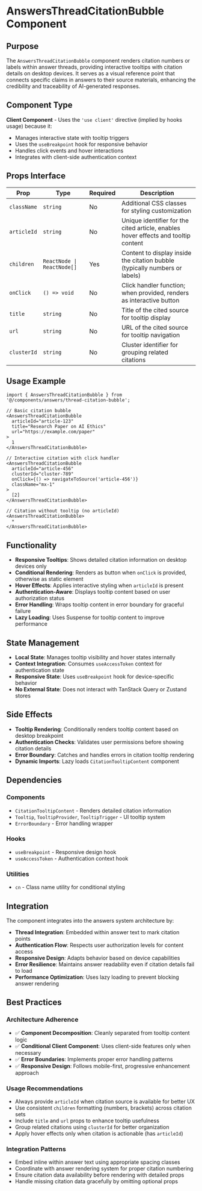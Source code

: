 # AnswersThreadCitationBubble Component

## Purpose

The `AnswersThreadCitationBubble` component renders citation numbers or labels within answer threads, providing interactive tooltips with citation details on desktop devices. It serves as a visual reference point that connects specific claims in answers to their source materials, enhancing the credibility and traceability of AI-generated responses.

## Component Type

**Client Component** - Uses the `'use client'` directive (implied by hooks usage) because it:
- Manages interactive state with tooltip triggers
- Uses the `useBreakpoint` hook for responsive behavior
- Handles click events and hover interactions
- Integrates with client-side authentication context

## Props Interface

| Prop | Type | Required | Description |
|------|------|----------|-------------|
| `className` | `string` | No | Additional CSS classes for styling customization |
| `articleId` | `string` | No | Unique identifier for the cited article, enables hover effects and tooltip content |
| `children` | `ReactNode \| ReactNode[]` | Yes | Content to display inside the citation bubble (typically numbers or labels) |
| `onClick` | `() => void` | No | Click handler function; when provided, renders as interactive button |
| `title` | `string` | No | Title of the cited source for tooltip display |
| `url` | `string` | No | URL of the cited source for tooltip navigation |
| `clusterId` | `string` | No | Cluster identifier for grouping related citations |

## Usage Example

```tsx
import { AnswersThreadCitationBubble } from '@/components/answers/thread-citation-bubble';

// Basic citation bubble
<AnswersThreadCitationBubble
  articleId="article-123"
  title="Research Paper on AI Ethics"
  url="https://example.com/paper"
>
  1
</AnswersThreadCitationBubble>

// Interactive citation with click handler
<AnswersThreadCitationBubble
  articleId="article-456"
  clusterId="cluster-789"
  onClick={() => navigateToSource('article-456')}
  className="mx-1"
>
  [2]
</AnswersThreadCitationBubble>

// Citation without tooltip (no articleId)
<AnswersThreadCitationBubble>
  *
</AnswersThreadCitationBubble>
```

## Functionality

- **Responsive Tooltips**: Shows detailed citation information on desktop devices only
- **Conditional Rendering**: Renders as button when `onClick` is provided, otherwise as static element
- **Hover Effects**: Applies interactive styling when `articleId` is present
- **Authentication-Aware**: Displays tooltip content based on user authorization status
- **Error Handling**: Wraps tooltip content in error boundary for graceful failure
- **Lazy Loading**: Uses Suspense for tooltip content to improve performance

## State Management

- **Local State**: Manages tooltip visibility and hover states internally
- **Context Integration**: Consumes `useAccessToken` context for authentication state
- **Responsive State**: Uses `useBreakpoint` hook for device-specific behavior
- **No External State**: Does not interact with TanStack Query or Zustand stores

## Side Effects

- **Tooltip Rendering**: Conditionally renders tooltip content based on desktop breakpoint
- **Authentication Checks**: Validates user permissions before showing citation details
- **Error Boundary**: Catches and handles errors in citation tooltip rendering
- **Dynamic Imports**: Lazy loads `CitationTooltipContent` component

## Dependencies

### Components
- `CitationTooltipContent` - Renders detailed citation information
- `Tooltip`, `TooltipProvider`, `TooltipTrigger` - UI tooltip system
- `ErrorBoundary` - Error handling wrapper

### Hooks
- `useBreakpoint` - Responsive design hook
- `useAccessToken` - Authentication context hook

### Utilities
- `cn` - Class name utility for conditional styling

## Integration

The component integrates into the answers system architecture by:

- **Thread Integration**: Embedded within answer text to mark citation points
- **Authentication Flow**: Respects user authorization levels for content access
- **Responsive Design**: Adapts behavior based on device capabilities
- **Error Resilience**: Maintains answer readability even if citation details fail to load
- **Performance Optimization**: Uses lazy loading to prevent blocking answer rendering

## Best Practices

### Architecture Adherence
- ✅ **Component Decomposition**: Cleanly separated from tooltip content logic
- ✅ **Conditional Client Component**: Uses client-side features only when necessary
- ✅ **Error Boundaries**: Implements proper error handling patterns
- ✅ **Responsive Design**: Follows mobile-first, progressive enhancement approach

### Usage Recommendations
- Always provide `articleId` when citation source is available for better UX
- Use consistent `children` formatting (numbers, brackets) across citation sets
- Include `title` and `url` props to enhance tooltip usefulness
- Group related citations using `clusterId` for better organization
- Apply hover effects only when citation is actionable (has `articleId`)

### Integration Patterns
- Embed inline within answer text using appropriate spacing classes
- Coordinate with answer rendering system for proper citation numbering
- Ensure citation data availability before rendering with detailed props
- Handle missing citation data gracefully by omitting optional props